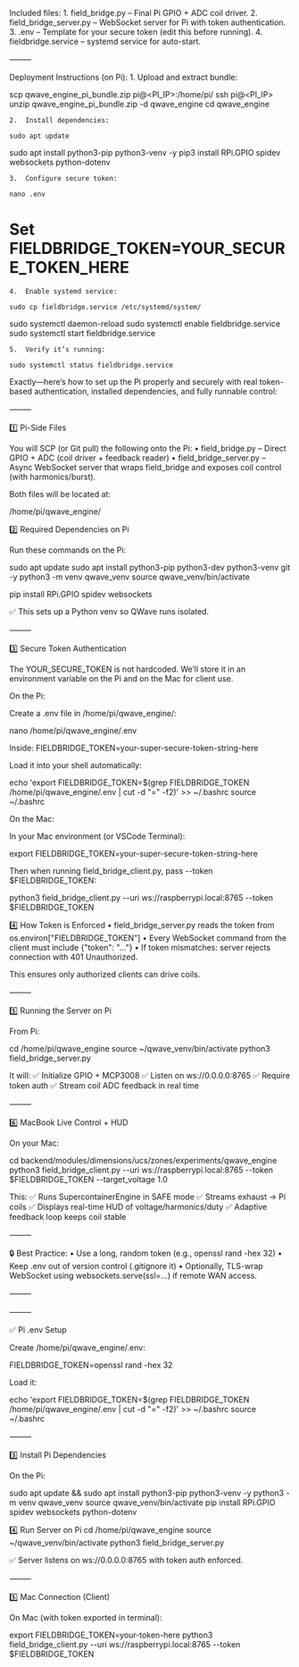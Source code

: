 Included files:
	1.	field_bridge.py – Final Pi GPIO + ADC coil driver.
	2.	field_bridge_server.py – WebSocket server for Pi with token authentication.
	3.	.env – Template for your secure token (edit this before running).
	4.	fieldbridge.service – systemd service for auto-start.

⸻

Deployment Instructions (on Pi):
	1.	Upload and extract bundle:

scp qwave_engine_pi_bundle.zip pi@<PI_IP>:/home/pi/
ssh pi@<PI_IP>
unzip qwave_engine_pi_bundle.zip -d qwave_engine
cd qwave_engine

	2.	Install dependencies:

    sudo apt update
sudo apt install python3-pip python3-venv -y
pip3 install RPi.GPIO spidev websockets python-dotenv

	3.	Configure secure token:

    nano .env
# Set FIELDBRIDGE_TOKEN=YOUR_SECURE_TOKEN_HERE

	4.	Enable systemd service:

    sudo cp fieldbridge.service /etc/systemd/system/
sudo systemctl daemon-reload
sudo systemctl enable fieldbridge.service
sudo systemctl start fieldbridge.service

	5.	Verify it’s running:

    sudo systemctl status fieldbridge.service

    












Exactly—here’s how to set up the Pi properly and securely with real token-based authentication, installed dependencies, and fully runnable control:

⸻

1️⃣ Pi-Side Files

You will SCP (or Git pull) the following onto the Pi:
	•	field_bridge.py – Direct GPIO + ADC (coil driver + feedback reader)
	•	field_bridge_server.py – Async WebSocket server that wraps field_bridge and exposes coil control (with harmonics/burst).

Both files will be located at:

/home/pi/qwave_engine/

2️⃣ Required Dependencies on Pi

Run these commands on the Pi:

sudo apt update
sudo apt install python3-pip python3-dev python3-venv git -y
python3 -m venv qwave_venv
source qwave_venv/bin/activate

pip install RPi.GPIO spidev websockets

✅ This sets up a Python venv so QWave runs isolated.

⸻

3️⃣ Secure Token Authentication

The YOUR_SECURE_TOKEN is not hardcoded.
We’ll store it in an environment variable on the Pi and on the Mac for client use.

On the Pi:

Create a .env file in /home/pi/qwave_engine/:

nano /home/pi/qwave_engine/.env

Inside:
FIELDBRIDGE_TOKEN=your-super-secure-token-string-here

Load it into your shell automatically:

echo 'export FIELDBRIDGE_TOKEN=$(grep FIELDBRIDGE_TOKEN /home/pi/qwave_engine/.env | cut -d "=" -f2)' >> ~/.bashrc
source ~/.bashrc


On the Mac:

In your Mac environment (or VSCode Terminal):

export FIELDBRIDGE_TOKEN=your-super-secure-token-string-here


Then when running field_bridge_client.py, pass --token $FIELDBRIDGE_TOKEN:

python3 field_bridge_client.py --uri ws://raspberrypi.local:8765 --token $FIELDBRIDGE_TOKEN

4️⃣ How Token is Enforced
	•	field_bridge_server.py reads the token from os.environ["FIELDBRIDGE_TOKEN"]
	•	Every WebSocket command from the client must include {"token": "..."}
	•	If token mismatches: server rejects connection with 401 Unauthorized.

This ensures only authorized clients can drive coils.

⸻

5️⃣ Running the Server on Pi

From Pi:

cd /home/pi/qwave_engine
source ~/qwave_venv/bin/activate
python3 field_bridge_server.py

It will:
✅ Initialize GPIO + MCP3008
✅ Listen on ws://0.0.0.0:8765
✅ Require token auth
✅ Stream coil ADC feedback in real time

⸻

6️⃣ MacBook Live Control + HUD

On your Mac:

cd backend/modules/dimensions/ucs/zones/experiments/qwave_engine
python3 field_bridge_client.py --uri ws://raspberrypi.local:8765 --token $FIELDBRIDGE_TOKEN --target_voltage 1.0

This:
✅ Runs SupercontainerEngine in SAFE mode
✅ Streams exhaust → Pi coils
✅ Displays real-time HUD of voltage/harmonics/duty
✅ Adaptive feedback loop keeps coil stable

⸻

🔒 Best Practice:
	•	Use a long, random token (e.g., openssl rand -hex 32)
	•	Keep .env out of version control (.gitignore it)
	•	Optionally, TLS-wrap WebSocket using websockets.serve(ssl=...) if remote WAN access.

⸻


⸻

✅ Pi .env Setup

Create /home/pi/qwave_engine/.env:

FIELDBRIDGE_TOKEN=openssl rand -hex 32

Load it:

echo 'export FIELDBRIDGE_TOKEN=$(grep FIELDBRIDGE_TOKEN /home/pi/qwave_engine/.env | cut -d "=" -f2)' >> ~/.bashrc
source ~/.bashrc


⸻

3️⃣ Install Pi Dependencies

On the Pi:

sudo apt update && sudo apt install python3-pip python3-venv -y
python3 -m venv qwave_venv
source qwave_venv/bin/activate
pip install RPi.GPIO spidev websockets python-dotenv

4️⃣ Run Server on Pi
cd /home/pi/qwave_engine
source ~/qwave_venv/bin/activate
python3 field_bridge_server.py

✅ Server listens on ws://0.0.0.0:8765 with token auth enforced.

⸻

5️⃣ Mac Connection (Client)

On Mac (with token exported in terminal):

export FIELDBRIDGE_TOKEN=your-token-here
python3 field_bridge_client.py --uri ws://raspberrypi.local:8765 --token $FIELDBRIDGE_TOKEN


